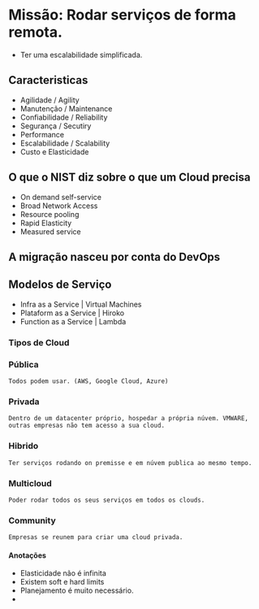 
# Missão: Rodar serviços de forma remota.
- Ter uma escalabilidade simplificada.

## Caracteristicas 
 - Agilidade / Agility
 - Manutenção / Maintenance
 - Confiabilidade / Reliability
 - Segurança / Secutiry
 - Performance 
 - Escalabilidade / Scalability
 - Custo e Elasticidade

## O que o NIST diz sobre o que um Cloud precisa
- On demand self-service
- Broad Network Access
- Resource pooling
- Rapid Elasticity 
- Measured service

## A migração nasceu por conta do DevOps

## Modelos de Serviço 
- Infra as a Service | Virtual Machines
- Plataform as a Service | Hiroko
- Function as a Service  | Lambda

### Tipos de Cloud 
 ### Pública
    Todos podem usar. (AWS, Google Cloud, Azure)
 ### Privada
    Dentro de um datacenter próprio, hospedar a própria núvem. VMWARE, outras empresas não tem acesso a sua cloud.
 ### Hibrido
    Ter serviços rodando on premisse e em núvem publica ao mesmo tempo.
 ### Multicloud
    Poder rodar todos os seus serviços em todos os clouds.
 ### Community 
    Empresas se reunem para criar uma cloud privada.

#### Anotações 
- Elasticidade não é infinita
- Existem soft e hard limits
- Planejamento é muito necessário.
-  